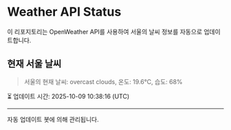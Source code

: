 
# Weather API Status

이 리포지토리는 OpenWeather API를 사용하여 서울의 날씨 정보를 자동으로 업데이트합니다.

## 현재 서울 날씨
> 서울의 현재 날씨: overcast clouds, 온도: 19.6°C, 습도: 68%

⏳ 업데이트 시간: 2025-10-09 10:38:16 (UTC)

---
자동 업데이트 봇에 의해 관리됩니다.

